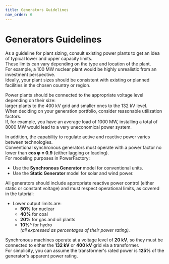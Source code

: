 ```yaml
---
title: Generators Guidelines
nav_order: 6
---
```


# Generators Guidelines

As a guideline for plant sizing, consult existing power plants to get an idea of typical lower and upper capacity limits.  
These limits can vary depending on the type and location of the plant.  
For example, a 100 MW nuclear plant would be highly unrealistic from an investment perspective.  
Ideally, your plant sizes should be consistent with existing or planned facilities in the chosen country or region.

Power plants should be connected to the appropriate voltage level depending on their size:  
larger plants to the 400 kV grid and smaller ones to the 132 kV level.  
When deciding on your generation portfolio, consider reasonable utilization factors.  
If, for example, you have an average load of 1000 MW, installing a total of 8000 MW would lead to a very uneconomical power system.

In addition, the capability to regulate active and reactive power varies between technologies.  
Conventional synchronous generators must operate with a power factor no lower than **cos φ = 0.9** (either lagging or leading).  
For modeling purposes in PowerFactory:
- Use the **Synchronous Generator** model for conventional units.
- Use the **Static Generator** model for solar and wind power.

All generators should include appropriate reactive power control (either static or constant voltage) and must respect operational limits, as covered in the tutorial:  
- Lower output limits are:
  - **50%** for nuclear  
  - **40%** for coal  
  - **20%** for gas and oil plants
  - **10\%^** for hydro  
  *(all expressed as percentages of their power rating).*

Synchronous machines operate at a voltage level of **20 kV**, so they must be connected to either the **132 kV** or **400 kV** grid via a transformer.  
For simplicity, you can assume the transformer's rated power is **125%** of the generator's apparent power rating.